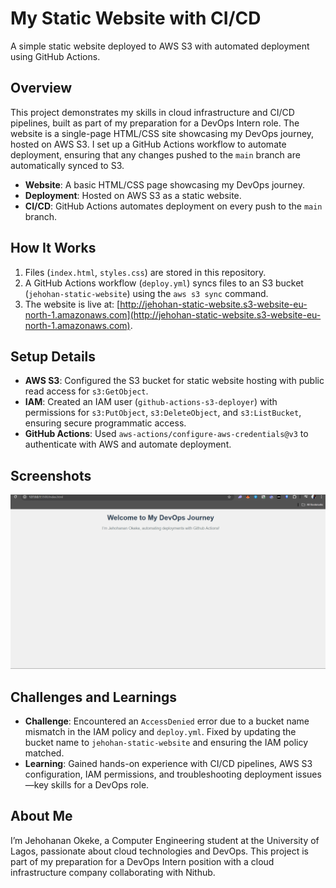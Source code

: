 # My Static Website with CI/CD

A simple static website deployed to AWS S3 with automated deployment using GitHub Actions.

## Overview

This project demonstrates my skills in cloud infrastructure and CI/CD pipelines, built as part of my preparation for a DevOps Intern role. The website is a single-page HTML/CSS site showcasing my DevOps journey, hosted on AWS S3. I set up a GitHub Actions workflow to automate deployment, ensuring that any changes pushed to the `main` branch are automatically synced to S3.

- **Website**: A basic HTML/CSS page showcasing my DevOps journey.
- **Deployment**: Hosted on AWS S3 as a static website.
- **CI/CD**: GitHub Actions automates deployment on every push to the `main` branch.

## How It Works

1. Files (`index.html`, `styles.css`) are stored in this repository.
2. A GitHub Actions workflow (`deploy.yml`) syncs files to an S3 bucket (`jehohan-static-website`) using the `aws s3 sync` command.
3. The website is live at: [http://jehohan-static-website.s3-website-eu-north-1.amazonaws.com](http://jehohan-static-website.s3-website-eu-north-1.amazonaws.com).

## Setup Details

- **AWS S3**: Configured the S3 bucket for static website hosting with public read access for `s3:GetObject`.
- **IAM**: Created an IAM user (`github-actions-s3-deployer`) with permissions for `s3:PutObject`, `s3:DeleteObject`, and `s3:ListBucket`, ensuring secure programmatic access.
- **GitHub Actions**: Used `aws-actions/configure-aws-credentials@v3` to authenticate with AWS and automate deployment.

## Screenshots

![Website Screenshot](screenshot.png)

## Challenges and Learnings

- **Challenge**: Encountered an `AccessDenied` error due to a bucket name mismatch in the IAM policy and `deploy.yml`. Fixed by updating the bucket name to `jehohan-static-website` and ensuring the IAM policy matched.
- **Learning**: Gained hands-on experience with CI/CD pipelines, AWS S3 configuration, IAM permissions, and troubleshooting deployment issues—key skills for a DevOps role.

## About Me

I’m Jehohanan Okeke, a Computer Engineering student at the University of Lagos, passionate about cloud technologies and DevOps. This project is part of my preparation for a DevOps Intern position with a cloud infrastructure company collaborating with Nithub.
